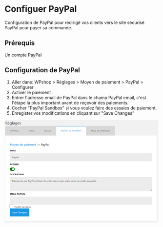 # Configuer PayPal

Configuration de PayPal pour redirigé vos clients vers le site sécurisé PayPal pour payer sa commande.

## Prérequis

Un compte PayPal

## Configuration de PayPal

1. Aller dans: WPshop > Réglages > Moyen de paiement > PayPal > Configurer
2. Activer le paiement
3. Entrer l'adresse email de PayPal dans le champ PayPal email, c'est l'étape la plus important avant de reçevoir des paiements.
4. Cocher "PayPal Sandbox" si vous voulez faire des essaies de paiement.
5. Enregister vos modifications en cliquant sur "Save Changes"

![](https://github.com/Eoxia/wpshop-docs/blob/master/images/paypal.PNG)
